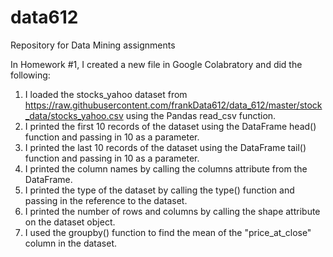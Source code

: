 # data612
Repository for Data Mining assignments 

In Homework #1, I created a new file in Google Colabratory and did the following:
1. I loaded the stocks_yahoo dataset from https://raw.githubusercontent.com/frankData612/data_612/master/stock_data/stocks_yahoo.csv using the Pandas read_csv function.
2. I printed the first 10 records of the dataset using the DataFrame head() function and passing in 10 as a parameter.
3. I printed the last 10 records of the dataset using the DataFrame tail() function and passing in 10 as a parameter.
4. I printed the column names by calling the columns attribute from the DataFrame.
5. I printed the type of the dataset by calling the type() function and passing in the reference to the dataset.
6. I printed the number of rows and columns by calling the shape attribute on the dataset object.
7. I used the groupby() function to find the mean of the "price_at_close" column in the dataset.
